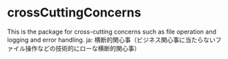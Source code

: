 # crossCuttingConcerns
This is the package for cross-cutting concerns such as file operation and logging and error handling.
ja: 横断的関心事（ビジネス関心事に当たらないファイル操作などの技術的にローな横断的関心事）